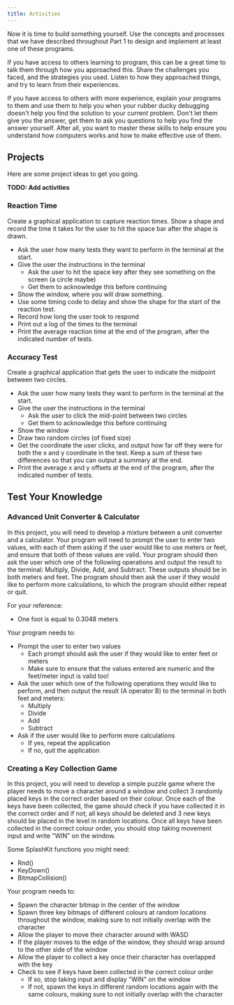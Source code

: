 ```yaml
---
title: Activities
---
```


Now it is time to build something yourself. Use the concepts and processes that we have described throughout Part 1 to design and implement at least one of these programs.

If you have access to others learning to program, this can be a great time to talk them through how you approached this. Share the challenges you faced, and the strategies you used. Listen to how they approached things, and try to learn from their experiences.

If you have access to others with more experience, explain your programs to them and use them to help you when your rubber ducky debugging doesn't help you find the solution to your current problem. Don't let them give you the answer, get them to ask you questions to help you find the answer yourself. After all, you want to master these skills to help ensure you understand how computers works and how to make effective use of them.

## Projects

Here are some project ideas to get you going.

**TODO: Add activities**

### Reaction Time

Create a graphical application to capture reaction times. Show a shape and record the time it takes for the user to hit the space bar after the shape is drawn.

- Ask the user how many tests they want to perform in the terminal at the start.
- Give the user the instructions in the terminal
  - Ask the user to hit the space key after they see something on the screen (a circle maybe)
  - Get them to acknowledge this before continuing
- Show the window, where you will draw something.
- Use some timing code to delay and show the shape for the start of the reaction test.
- Record how long the user took to respond
- Print out a log of the times to the terminal
- Print the average reaction time at the end of the program, after the indicated number of tests.

### Accuracy Test

Create a graphical application that gets the user to indicate the midpoint between two circles.

- Ask the user how many tests they want to perform in the terminal at the start.
- Give the user the instructions in the terminal
  - Ask the user to click the mid-point between two circles
  - Get them to acknowledge this before continuing
- Show the window
- Draw two random circles (of fixed size)
- Get the coordinate the user clicks, and output how far off they were for both the x and y coordinate in the test. Keep a sum of these two differences so that you can output a summary at the end.
- Print the average x and y offsets at the end of the program, after the indicated number of tests. 

## Test Your Knowledge

### Advanced Unit Converter & Calculator

In this project, you will need to develop a mixture between a unit converter and a calculator. Your program will need to prompt the user to enter two values, with each of them asking if the user would like to use meters or feet, and ensure that both of these values are valid. Your program should then ask the user which one of the following operations and output the result to the terminal: Multiply, Divide, Add, and Subtract. These outputs should be in both meters and feet. The program should then ask the user if they would like to perform more calculations, to which the program should either repeat or quit.

For your reference:

- One foot is equal to 0.3048 meters

Your program needs to:

- Prompt the user to enter two values
  - Each prompt should ask the user if they would like to enter feet or meters
  - Make sure to ensure that the values entered are numeric and the feet/meter input is valid too!
- Ask the user which one of the following operations they would like to perform, and then output the result (A operator B) to the terminal in both feet and meters:
  - Multiply
  - Divide
  - Add
  - Subtract
- Ask if the user would like to perform more calculations
  - If yes, repeat the application
  - If no, quit the application

### Creating a Key Collection Game

In this project, you will need to develop a simple puzzle game where the player needs to move a character around a window and collect 3 randomly placed keys in the correct order based on their colour. Once each of the keys have been collected, the game should check if you have collected it in the correct order and if not; all keys should be deleted and 3 new keys should be placed in the level in random locations. Once all keys have been collected in the correct colour order, you should stop taking movement input and write "WIN" on the window.

Some SplashKit functions you might need:

- Rnd()
- KeyDown()
- BitmapCollision()

Your program needs to:

- Spawn the character bitmap in the center of the window
- Spawn three key bitmaps of different colours at random locations throughout the window, making sure to not initially overlap with the character
- Allow the player to move their character around with WASD
- If the player moves to the edge of the window, they should wrap around to the other side of the window
- Allow the player to collect a key once their character has overlapped with the key
- Check to see if keys have been collected in the correct colour order
  - If so, stop taking input and display "WIN" on the window
  - If not, spawn the keys in different random locations again with the same colours, making sure to not initially overlap with the character
